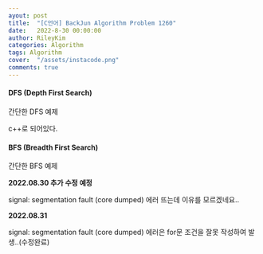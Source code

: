 ```yaml
---
ayout: post
title:  "[C언어] BackJun Algorithm Problem 1260"
date:   2022-8-30 00:00:00
author: RileyKim
categories: Algorithm
tags: Algorithm
cover:  "/assets/instacode.png"
comments: true
---
```




#### DFS (Depth First Search)

간단한 DFS 예제 

c++로 되어있다.

<script src="https://gist.github.com/RileyKim/65fde665f1ea1d02278fdc30fe6056f6.js"></script>



#### BFS (Breadth First Search)

간단한 BFS 예제



**2022.08.30 추가 수정 예정**

signal: segmentation fault (core dumped) 에러 뜨는데 이유를 모르겠네요..



**2022.08.31**

signal: segmentation fault (core dumped) 에러은 for문 조건을 잘못 작성하여 발생..(수정완료)



<script src="https://gist.github.com/RileyKim/3570349b8ebf6e65c1cbe05c2d0b9988.js"></script>